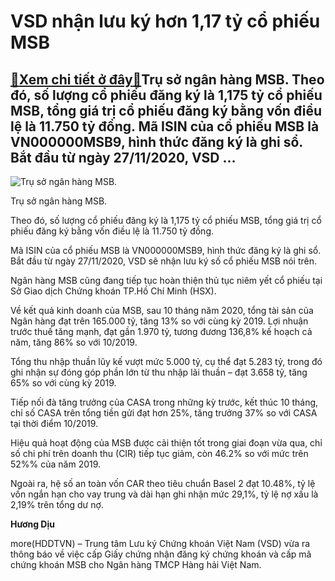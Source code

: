 VSD nhận lưu ký hơn 1,17 tỷ cổ phiếu MSB
========================================

[:gift:Xem chi tiết ở đây:gift:](https://hddtvn.com/vsd-nhan-luu-ky-hon-117-ty-co-phieu-msb/)Trụ sở ngân hàng MSB. Theo đó, số lượng cổ phiếu đăng ký là 1,175 tỷ cổ phiếu MSB, tổng giá trị cổ phiếu đăng ký bằng vốn điều lệ là 11.750 tỷ đồng. Mã ISIN của cổ phiếu MSB là VN000000MSB9, hình thức đăng ký là ghi sổ. Bắt đầu từ ngày 27/11/2020, VSD …
-------------------------------------------------------------------------------------------------------------------------------------------------------------------------------------------------------------------------------------------------------------





![Trụ sở ngân hàng MSB.](https://hddtvn.com/wp-content/uploads/2021/01/0237_Ynh_MSB-2.jpg "Trụ sở ngân hàng MSB.")


Trụ sở ngân hàng MSB.



Theo đó, số lượng cổ phiếu đăng ký là 1,175 tỷ cổ phiếu MSB, tổng giá trị cổ phiếu đăng ký bằng vốn điều lệ là 11.750 tỷ đồng.


Mã ISIN của cổ phiếu MSB là VN000000MSB9, hình thức đăng ký là ghi sổ. Bắt đầu từ ngày 27/11/2020, VSD sẽ nhận lưu ký số cổ phiếu MSB nói trên.


Ngân hàng MSB cũng đang tiếp tục hoàn thiện thủ tục niêm yết cổ phiếu tại Sở Giao dịch Chứng khoán TP.Hồ Chí Minh (HSX).


Về kết quả kinh doanh của MSB, sau 10 tháng năm 2020, tổng tài sản của Ngân hàng đạt trên 165.000 tỷ, tăng 13% so với cùng kỳ 2019. Lợi nhuận trước thuế tăng mạnh, đạt gần 1.970 tỷ, tương đương 136,8% kế hoạch cả năm, tăng 86% so với 10/2019.


Tổng thu nhập thuần lũy kế vượt mức 5.000 tỷ, cụ thể đạt 5.283 tỷ, trong đó ghi nhận sự đóng góp phần lớn từ thu nhập lãi thuần – đạt 3.658 tỷ, tăng 65% so với cùng kỳ 2019.


Tiếp nối đà tăng trưởng của CASA trong những kỳ trước, kết thúc 10 tháng, chỉ số CASA trên tổng tiền gửi đạt hơn 25%, tăng trưởng 37% so với CASA tại thời điểm 10/2019.


Hiệu quả hoạt động của MSB được cải thiện tốt trong giai đoạn vừa qua, chỉ số chi phí trên doanh thu (CIR) tiếp tục giảm, còn 46.2% so với mức trên 52%% của năm 2019.


Ngoài ra, hệ số an toàn vốn CAR theo tiêu chuẩn Basel 2 đạt 10.48%, tỷ lệ vốn ngắn hạn cho vay trung và dài hạn ghi nhận mức 29,1%, tỷ lệ nợ xấu là 2,19% trên tổng dư nợ.




**Hương Dịu**



more(HDDTVN) – Trung tâm Lưu ký Chứng khoán Việt Nam (VSD) vừa ra thông báo về việc cấp Giấy chứng nhận đăng ký chứng khoán và cấp mã chứng khoán MSB cho Ngân hàng TMCP Hàng hải Việt Nam.

